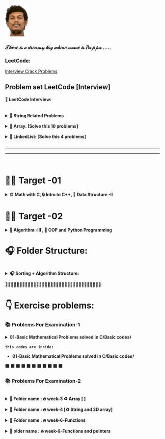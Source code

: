  ![Github Banner](bappa.png) 
### 𝒯𝒽𝑒𝓇𝑒 𝒾𝓈 𝒶 𝒹𝓇𝑒𝒶𝓂𝓎 𝒷𝑜𝓎 𝓌𝒽𝑜𝓈𝑒 𝓃𝒶𝓂𝑒 𝒾𝓈 𝐵𝒶𝓅𝓅𝒶 .....

### LeetCode:

[Interview Crack Problems ](Crack_Interview.pdf)




## Problem set LeetCode [Interview]

<h4>👔 LeetCode Interview:</h4>
<br/>
<details>
<summary> <b>🥇 String Related Problems</b></summary>

- 1. [ 125. Valid Palindrome](https://leetcode.com/problems/valid-palindrome/description/)
        - [Solved Code ](https://github.com/bappasahabapi/Level-1-ProblemSet-div-3-/tree/main/LeetCode_JS_Classic/exercises/LC125_isPalindrome)
- 2. [5. Longest Palindrome](https://leetcode.com/problems/longest-palindromic-substring/description/)
- 3. [3. Longest Substring Without Repeating Characters](https://leetcode.com/problems/longest-substring-without-repeating-characters/description/) 

- 4. [242. Valid Anagram](https://leetcode.com/problems/valid-anagram/description/)
- 5. [49. Group Anagrams](https://leetcode.com/problems/group-anagrams/description/)
- 6. [20. Valid Parentheses](https://leetcode.com/problems/valid-parentheses/description/) [stack-easy]

</details>

<br/>
<details>
<summary> <b>🥇 Array: [Solve this 10 problems]</b></summary>


- [217. Contains Duplicate](https://leetcode.com/problems/contains-duplicate/description/)
- [238. Product of Array Except Self](https://leetcode.com/problems/product-of-array-except-self/description/)
- [11. Container With Most Water](https://leetcode.com/problems/container-with-most-water/description/)
- [121. Best Time to Buy and Sell Stock](https://leetcode.com/problems/best-time-to-buy-and-sell-stock/description/)
- [1. Two Sum](https://leetcode.com/problems/two-sum/description/)
- [15. Three Sum](https://leetcode.com/problems/3sum/description/)
- [53. Maximum Subarray](https://leetcode.com/problems/maximum-subarray/description/)
- [152. Maximum Product Subarray](https://leetcode.com/problems/maximum-product-subarray/description/)
- [153. Find Minimum in Rotated Sorted Array](https://leetcode.com/problems/find-minimum-in-rotated-sorted-array/description/)
- [33. Search in Rotated Sorted Array](https://leetcode.com/problems/search-in-rotated-sorted-array/description/)

</details>
</br>

<details>
<summary> <b>🥇 LinkedList: [Solve this 4 problems]</b></summary>


- [206. Reverse Linked List](https://leetcode.com/problems/reverse-linked-list/description/)
- [141. Linked List Cycle](https://leetcode.com/problems/linked-list-cycle/description/)
- [19. Remove Nth Node From End of List](https://leetcode.com/problems/remove-nth-node-from-end-of-list/description/)
- [21. Merge Two Sorted Lists](https://leetcode.com/problems/merge-two-sorted-lists/description/)


</details>
</br>

<hr>
<hr>

</br>

#    🚴‍♂️ Target -01

<details>

<summary> <b>©️ Math with C, 🔒 Intro to C++,  🔢 Data Structure -II</b></summary>

-  ✅ [Math For Programming ](https://github.com/bappasahabapi/Level-1-ProblemSet-div-3-/tree/main/01-Basic%20Mathematical%20Problems%20solved%20in%20C)
-  ✅ [Introduction to Programming Language](https://github.com/bappasahabapi/Level-1-ProblemSet-div-3-/tree/main/01-Introduction%20to%20Programming%20Language)
-  ✅ [Basic Data Structures and Problem Solving Part-II](https://github.com/bappasahabapi/Level-1-ProblemSet-div-3-/tree/main/02-Basic%20Data%20Structure-C%2B%2B)

    - 📁 [02-Basic Data Structure-C++](https://github.com/bappasahabapi/Level-1-ProblemSet-div-3-/tree/main/02-Basic%20Data%20Structure-C%2B%2B)
    
        - **https://visualgo.net/en/list** 
        - ♻️ [week-1-[C++_Introduction]](https://github.com/bappasahabapi/Level-1-ProblemSet-div-3-/tree/main/02-Basic%20Data%20Structure-C%2B%2B/week-1-%5BC%2B%2B_Introduction%5D/m-02-(Array-String-Function-Pointer)%20)
        - ♻️ [week-3-[Linked_List__&&__Merge-Sort]](https://github.com/bappasahabapi/Level-1-ProblemSet-div-3-/tree/main/02-Basic%20Data%20Structure-C%2B%2B/week-3)
        - ♻️ [week-4-[Linked_List]](https://github.com/bappasahabapi/Level-1-ProblemSet-div-3-/tree/main/02-Basic%20Data%20Structure-C%2B%2B/week-4-%5BLinked_List%5D)
        - ♻️ [week-5-[Time_Complexity_&&_Recursioin]](https://github.com/bappasahabapi/Level-1-ProblemSet-div-3-/tree/main/02-Basic%20Data%20Structure-C%2B%2B/week-5)
        - ♻️ [week-6-[Stack_&&_Queue]](https://github.com/bappasahabapi/Level-1-ProblemSet-div-3-/tree/main/02-Basic%20Data%20Structure-C%2B%2B/week-6-%5Bstack%2Bqueue%5D)

            - **https://visualgo.net/en/list**
            - 
        - 🎄🎄🎄🎄🎄 **Basic Data Structure C++** 

        📁  **Folder name :**

        - `🔘🔥 week-2-C++`

            - 2001-arrayOfSum
                
            - 2002-stringOperation
                

       - `🔘🔥 week-2-C++`

       - `🔘🔥 week-3-C++`

            - 01-Merge-sort.cpp
            - 02-Merge-sort.js
            - 03-**merge-sort-of-two-array**
            - 04-simple-merge
            - 05-solved-5
            - 10-Quick-sort
            - 11-Quick-sort-takes-user-input
            - 12-Quick-sort-non-increasing-order


    - `🔥𝗟𝗶𝗻𝗸𝗲𝗱 𝗟𝗶𝘀𝘁 🔥`

        01-structure-of-linked-list.cpp
        
        02-insert-in-head-linked-list.cpp
        
        03-traverse-linked-list.cpp
        
        04-searching-in-linked-list.cpp
        
        05-searching-all-possible-occurrence-linked-list.cpp


    -  `🔘🔥 week-4-C++`
        
    - `🔥𝗟𝗶𝗻𝗸𝗲𝗱 𝗟𝗶𝘀𝘁 [single linked list] 🔥`
        
        06-linkedList-length.cpp
        
        07-orderOf-1-length.cpp
        
        08-insert-at-any-index.cpp
        
        09-delete-at-head.cpp
        
        10-delete-at-any-node.cpp
        
        11-insert-after-a-value.cpp
        
        12-reverse-print.cpp
        
        14-structure.cpp
        
        15-insertion-at-head.cpp
        
        16-insertion-at-any-index.cpp
        
        17-deletion.cpp
        
        18-reverse.cpp
        

</details>

            
 #   🚴‍♂️ Target -02

<details>
<summary> <b>🔢 Algorithm -III , 🐍 OOP and Python Programming  </b></summary>

-  ✅ Introduction to Algorithms & Problem Solving Part - III [Due-to-week-6-M-22]
-  ✅ OOP and Python Programming [Due]
</details>






#    🎧 Folder Structure:
<br/>
<details>
<summary> <b>  🎧 Sorting + Algorithm Structure:  </b></summary>

[📂𝟎𝟎-𝐀𝐥𝐠𝐨𝐫𝐢𝐭𝐡𝐦 ](https://github.com/bappasahabapi/Level-1-ProblemSet-div-3-/tree/main/00-Algorithm)

        
-    📁 [01-Bubble-Sort-Related-Problems-And-Solved](https://github.com/bappasahabapi/Level-1-ProblemSet-div-3-/tree/main/00-Algorithm/01-Bubble-Sort-Related-Problems-And-Solved)
-    📁 [02-Merge-Sort-Related-Problems-And-Solved](https://github.com/bappasahabapi/Level-1-ProblemSet-div-3-/tree/main/00-Algorithm/02-Merge-Sort-Related-Problems-And-Solved)
-    📁 [03-Quick-Sort-Related-Problems-And-Solved]()
-    📁 [04-Linked-List](https://github.com/bappasahabapi/Level-1-ProblemSet-div-3-/tree/main/00-Algorithm/04-Linked-List)
</details>




<!-- ####   🟩Article Notes Link:
1. https://docs.google.com/document/d/1u8d4XLfxk5W4ACiBgVkqC1momYHdHRZgrou1N6Sgz0A/edit


#### ✅ ProblemSet-(1-6)-(14-19)
1. (1-6): https://drive.google.com/file/d/19-qgAqNXpuLgY6oY4QPBmoKqtE_vNzep/view
2. (14-19): https://drive.google.com/file/d/19qiYTA5ejQOQI5wYBZrLNe7PDjso1pQY/view
3. (20-25): https://docs.google.com/document/u/1/d/1RFLjO-nBodkEXXL12HQ27RfYlnPczybCdRWNGYw8aKI/mobilebasic?fbclid=IwAR2tu-XgBO-g5Zzf2kSiFlBDSkTr4UAo3kAK3-CA-35Dv-0nin11RJKuEYY
4. https://docs.google.com/document/d/1rUfHiFWn2MrPrzG4pOuwmjtJZ1dllCs-FKT-Zf5IuEc/edit
5. https://drive.google.com/file/d/1NrFWRtAhbUfqUJ5ehrBVC656k5WHynrl/view
6. https://drive.google.com/file/d/1X-TdJp5hRyvR3iWGXPS8N2YfhUbwZ6FK/view

####   ♻Some practising ProblemSet link:
1. https://www.w3resource.com/c-programming-exercises/conditional-statement/index.php -->

🍁🍁🍁🍁🍁🍁🍁🍁🍁🍁🍁🍁🍁🍁🍁🍁🍁🍁🍁🍁🍁🍁🍁🍁🍁🍁🍁🍁🍁🍁🍁🍁🍁🍁

#   👇 Exercise problems:

### 📚 Problems For Examination-1

<details>

<summary><b>01-Basic Mathematical Problems solved in C/Basic codes/</b></summary>

1. hello word program-01
2. Even odd program-08
3. Find the large number-09
4. Find the larfe number and quality-10
5. Weight two even problem-11
6. <b>Weight two even and equal problem-12("watermelon codeforce")</b>
7. Addition and Subtraction based on even or odd input-13
8. Sum problems-200S
9. Type Casting-201
10. Sum double floating point number-202
11. Character data types-203
12. Arithmetic Operations-204
13. How can we take input from character-205
14. Tell the positive NegativEe Number-206
15. Tell the upper case and lower case of a character-207
16. Tell the vowel and consonant of a character-208
17. Find the biggest number from two inputs-14
18. Find the biggest number form three inputs-15
19. Check even or odd-16
20. Check grade system using if-else-17
21. Check three sides formed tringle or not-18
22. Domino Tight problem -20S
23. <b>Domino Tight problem -21</b>
24. <b>Fair Tournament Problem -22</b>
25. <b>Card maximum possible problwm-23</b>
26. <b>3n+1 odd even problem -24</b>
27. Print 1 to N program-401
28. Multiplication table -402
29. Multiplication table usiing additioin formulda -403
30. Multiplication table 1 to N -404C
31. Permutation problem of a,b,c -405
32. <b>Permutation problem simplified version -406</b>
33. <b>Factorial problem -25</b>
34. Summatio of N input passenger weight-26
35. <b>Choklet interesting problem -27<b>
  

</details>

`this codes are inside:` 
- **01-Basic Mathematical Problems solved in C/Basic codes/**

 🟩 🟩 🟩 🟩 🟩 🟩 🟩 🟩 🟩 🟩 🟩

  
  
  
### 📚 Problems For Examination-2
 
 <!-- ✅ Array retated problem set & solutions: https://docs.google.com/document/d/1JRYttO-7sTSy8tx6Xt5T5DtxCIgDCqSkAS5Q-6CVDqY/edit -->
 

</br>
 
<details>
<summary><b>🔘 Folder name : 🔥 week-3 ♻️ Array [ ] </b></summary>

♻️ Array

1. Simple array-601
2. How to take basic input and output of an array-602
3. How to take n th element input of an array-603
4. Find the max and min element of an array-604
5. <h3>Find the 2nd maximum element from an array-606</h3>
6. Find the 3rd maximum element from an array-607
7. Find the 4th maximum element from an array-608
8. <h3> Find the 2nd minimum element from an array-609</h3>
9. <h3> Find the unique and duplicate from an array -610</h3>
10. Count the number of odd or even prestent in the array-605
11. Find out the missing number from array element-CSES -1083
</details>
<br>


<details>
<summary><b>🔘 Folder name : 🔥 week-4 [♻️ String and 2D array] </b></summary>

♻️ String and 2D array
 
 1. Basic input output string -401
 2. Counting vowel and consonant from a string -402
 3. Small or Capital string -403
 4. Two dimentatonal array input output -404
 5. Two dimentational array i/o other way -405
 6. Checking diagonal or not primaray diagonal using matrix -406
 7. Checking secondary or not using matrix -407
 8. Checking scalar matrix or not -409
 9. Checking identity matrix or not -410
 10. 🐧 Selecton sotrt - 411
 11. 🐧 Bubble sort -412
 
 12. <h3>Codeforce: A beautiful matrix -263A</h3>
 13. <h3>Codeforce: Petya and string - </h3>
 14. <h3>Codeforce: String task -118A</h3>
 15. <h3>Codeforce: Way to long words -71A</h3>
 16. <h3>Codeforce: Word Capitalization -281A</h3>
  
 17.Magic matrix -413
 
 18.String reverse -414
 
 19. String reverse -415
 
 20.String concate -416
 
 21.String character to digit -418

 22.<h3>String Sorting usnig frequency array-417</h3> 

</details>
<br>




<details>
<summary><b> 🔘 Folder name : 🔥 week-6-Functions </b></summary>

<b> 0. write a function of sum -600</b>
<p> 1. write a function of sum -600</p>
<p> 2. Find gcd withouot function -602</p>
<b> 3. Find gcd using function-603</b>

<p> 4. Check prime or not using functon -604</p>
<p> 5. Facorial function -605</p>
<h3>6.Permutation Combination using factorial function -606</h3>

<h3>7.Magic Number using multiple conditon function-607</h3>
<p> 8. Vowel Checking  function -608</p>
<p> 9. Sum of Array function -609</p>
<p> 10. GCM and LCN  function -610</p>


</details>
</br>


<details>
<summary><b> 🔘 older name : 🔥 week-6-Functions and pointers </b></summary>

<p> 1. Warning print function -700</p>
<p> 2. N times test case function -701</p>
<p> 3. Taking radius function -702</p>
<p> 4. Factorial function -703</p>
<p> 5.pointer memory address print -704</p>
<p> 6. Pointers of pointers -705</p>
<p> 7. Swap function using pointer -707</p>
</details>



